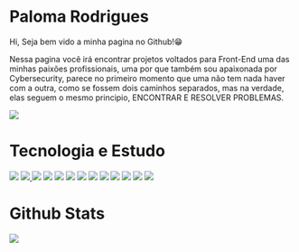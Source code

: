 # Paloma Rodrigues 

Hi, Seja bem vido a minha pagina no Github!😁

Nessa pagina você irá encontrar projetos voltados para Front-End uma das minhas paixões profissionais, uma por que também sou apaixonada por Cybersecurity, parece no primeiro momento que uma não tem nada haver com a outra, como se fossem dois caminhos separados, mas na verdade, elas seguem o mesmo principio, ENCONTRAR E RESOLVER PROBLEMAS.


<img src="https://img.shields.io/badge/LinkedIn-0077B5?style=for-the-badge&logo=linkedin&logoColor=white"/>


# Tecnologia e Estudo 


<img src="https://img.shields.io/badge/Codecademy-FFF0E5?style=for-the-badge&logo=codecademy&logoColor=303347"/> <a href="https://app.hackthebox.com/profile/overview"> <img src="https://img.shields.io/badge/HackTheBox-111927?style=for-the-badge&logo=Hack%20The%20Box&logoColor=9FEF00"/> </a><img src="https://img.shields.io/badge/website-000000?style=for-the-badge&logo=About.me&logoColor=white"/> 
<img src="https://img.shields.io/badge/C%23-239120?style=for-the-badge&logo=c-sharp&logoColor=white"/> <img src="https://img.shields.io/badge/CSS3-1572B6?style=for-the-badge&logo=css3&logoColor=white"> <img src="https://img.shields.io/badge/HTML5-E34F26?style=for-the-badge&logo=html5&logoColor=white"/> 
<img src="https://img.shields.io/badge/JavaScript-323330?style=for-the-badge&logo=javascript&logoColor=F7DF1E"/> <img src="https://img.shields.io/badge/Python-FFD43B?style=for-the-badge&logo=python&logoColor=blue"/> 
<img src="https://img.shields.io/badge/Microsoft_Excel-217346?style=for-the-badge&logo=microsoft-excel&logoColor=white"/> <img src="https://img.shields.io/badge/Trello-0052CC?style=for-the-badge&logo=trello&logoColor=white"/> <img src="https://img.shields.io/badge/Kali_Linux-557C94?style=for-the-badge&logo=kali-linux&logoColor=white"/> <img src="https://img.shields.io/badge/Windows-0078D6?style=for-the-badge&logo=windows&logoColor=white"/> 
<img src="https://img.shields.io/badge/PowerBI-F2C811?style=for-the-badge&logo=Power%20BI&logoColor=white"/>


# Github Stats

<img src="https://github-readme-stats.vercel.app/api/top-langs/?username=Paah-76"/>




